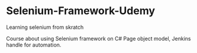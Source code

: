 # Selenium-Framework-Udemy
Learning selenium from skratch 

Course about using Selenium framework on C#
Page object model, Jenkins handle for automation.
